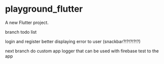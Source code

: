 # playground_flutter

A new Flutter project.



branch todo list

login and register better displaying error to user (snackbar?!?!?!?!?)

next branch
do custom app logger that can be used with firebase 
test to the app 


